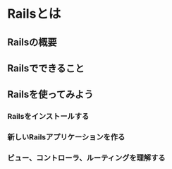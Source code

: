 # Railsとは

## Railsの概要

## Railsでできること

## Railsを使ってみよう
### Railsをインストールする
### 新しいRailsアプリケーションを作る
### ビュー、コントローラ、ルーティングを理解する
